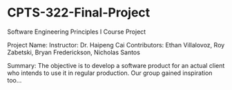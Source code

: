 # CPTS-322-Final-Project
Software Engineering Principles I Course Project

Project Name: 
Instructor: Dr. Haipeng Cai
Contributors: Ethan Villalovoz, Roy Zabetski, Bryan Frederickson, Nicholas Santos

Summary:
The objective is to develop a software product for an actual client who intends to use it in regular production. Our group gained inspiration too...
